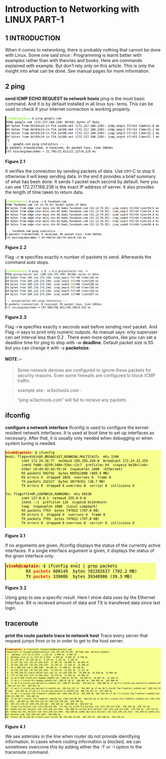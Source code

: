 # Introduction to Networking with LINUX PART-1
## 1 INTRODUCTION
When it comes to networking, there is probably nothing that cannot
be done with Linux.
Some one said once : Programming is learnt better with examples
rather than with theories and books. Here are commands explained
with example. But don’t rely only on this article. This is only
the insight into what can be done. See manual pages for more
information.
## 2 ping
**send ICMP ECHO REQUEST to network hosts**
ping is the most basic command. And it is by default installed in all linux sys-
tems. This can be used to check if your internet connection is working properly.

![Figure 2.1](image/ping-google.png)

**Figure 2.1**

It verifies the connection by sending packets of data. Use ctrl-C to stop it
otherwise it will keep sending data. In the end it provides a brief summary of
what has been done. It sends 1 packet each second by default. here you can see
172.217.166.238 is the exact IP address of server. It also provides the length of
time taken to return data.

![Figure 2.2](image/ping-count.png)

**Figure 2.2**

Flag *-c* **n** specifies exactly n number of packets to send.
Afterwards the command auto stops.

![Figure 2.3](image/ping-intr-num.png)

**Figure 2.3**

Flag *-i* **n** specifies exactly n seconds wait before sending next packet.
And Flag *-n* says to print only numeric outputs.
As manual says: only superuser can set interval less than 0.2 .
There even more options, like you can set a deadline time for ping to stop
with *-w* **deadline**.
Default packet size is 55 but you can change it with *-s* **packetsize**.
#### NOTE :-
> Some network devices are configured to ignore these packets for security reasons. Even some firewalls are configured to block ICMP traffic.

> example site : w3schools.com .

> "ping w3schools.com" will fail to recieve any packets .

## ifconfig
**configure a network interface**
Ifconfig  is used to configure the kernel-resident network interfaces.
It is used at boot time to set up interfaces as necessary.
After that, it is usually only needed when debugging or 
when system  tuning  is needed.

![Figure 3.1](image/ifconfig.png)

**Figure 3.1**

If no arguments are given,
ifconfig displays the status of the currently active interfaces. 
If a single interface argument is given,
it displays the status of the given interface only.

![Figure 3.2](image/ifconfig-data.png)

**Figure 3.2**
    
Using grep to see a specific result.
Here I show data uses by the Ethernet Interface.
RX is recieved amount of data and TX is transfered data since last login.

## traceroute
**print the route packets trace to network host**
Trace every server that request jumps from or to in order to get to the host server.

![Figure 4.1](image/traceroute-thisp.png)

**Figure 4.1**
    
We see asterisks in the line when router do not provide identifying information.
In cases where routing information is blocked, we can sometimes overcome this by adding
either the -T or -I option to the traceroute command.
